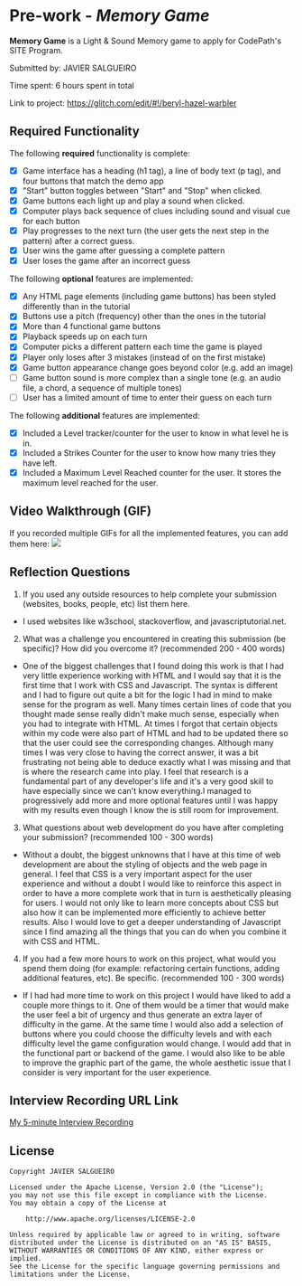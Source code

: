 # Pre-work - *Memory Game*

**Memory Game** is a Light & Sound Memory game to apply for CodePath's SITE Program. 

Submitted by: JAVIER SALGUEIRO

Time spent: 6 hours spent in total

Link to project: https://glitch.com/edit/#!/beryl-hazel-warbler 

## Required Functionality

The following **required** functionality is complete:

* [x] Game interface has a heading (h1 tag), a line of body text (p tag), and four buttons that match the demo app
* [x] "Start" button toggles between "Start" and "Stop" when clicked. 
* [x] Game buttons each light up and play a sound when clicked. 
* [x] Computer plays back sequence of clues including sound and visual cue for each button
* [x] Play progresses to the next turn (the user gets the next step in the pattern) after a correct guess. 
* [x] User wins the game after guessing a complete pattern
* [x] User loses the game after an incorrect guess

The following **optional** features are implemented:

* [x] Any HTML page elements (including game buttons) has been styled differently than in the tutorial
* [x] Buttons use a pitch (frequency) other than the ones in the tutorial
* [x] More than 4 functional game buttons
* [x] Playback speeds up on each turn
* [x] Computer picks a different pattern each time the game is played
* [x] Player only loses after 3 mistakes (instead of on the first mistake)
* [x] Game button appearance change goes beyond color (e.g. add an image)
* [ ] Game button sound is more complex than a single tone (e.g. an audio file, a chord, a sequence of multiple tones)
* [ ] User has a limited amount of time to enter their guess on each turn

The following **additional** features are implemented:

- [X] Included a Level tracker/counter for the user to know in what level he is in.
- [X] Included a Strikes Counter for the user to know how many tries they have left.
- [X] Included a Maximum Level Reached counter for the user. It stores the maximum level reached for the user.

## Video Walkthrough (GIF)

If you recorded multiple GIFs for all the implemented features, you can add them here:
![](https://github.com/Javsalgueiro/Simple-Memory-Game-Site-/blob/main/SITE%20Game%20GIF.gif)

## Reflection Questions
1. If you used any outside resources to help complete your submission (websites, books, people, etc) list them here. 

  - I used websites like w3school, stackoverflow, and javascriptutorial.net.

2. What was a challenge you encountered in creating this submission (be specific)? How did you overcome it? (recommended 200 - 400 words) 

  - One of the biggest challenges that I found doing this work is that I had very little experience working with HTML and I would say that it is the first time that I work with CSS and Javascript. The syntax is different and I had to figure out quite a bit for the logic I had in mind to make sense for the program as well. Many times certain lines of code that you thought made sense really didn't make much sense, especially when you had to integrate with HTML. At times I forgot that certain objects within my code were also part of HTML and had to be updated there so that the user could see the corresponding changes. Although many times I was very close to having the correct answer, it was a bit frustrating not being able to deduce exactly what I was missing and that is where the research came into play. I feel that research is a fundamental part of any developer's life and it's a very good skill to have especially since we can't know everything.I managed to progressively add more and more optional features until I was happy with my results even though I know the is still room for improvement.

3. What questions about web development do you have after completing your submission? (recommended 100 - 300 words) 

  - Without a doubt, the biggest unknowns that I have at this time of web development are about the styling of objects and the web page in general. I feel that CSS is a very important aspect for the user experience and without a doubt I would like to reinforce this aspect in order to have a more complete work that in turn is aesthetically pleasing for users. I would not only like to learn more concepts about CSS but also how it can be implemented more efficiently to achieve better results. Also I would love to get a deeper understanding of Javascript since I find amazing all the things that you can do when you combine it with CSS and HTML.

4. If you had a few more hours to work on this project, what would you spend them doing (for example: refactoring certain functions, adding additional features, etc). Be specific. (recommended 100 - 300 words) 

  - If I had had more time to work on this project I would have liked to add a couple more things to it. One of them would be a timer that would make the user feel a bit of urgency and thus generate an extra layer of difficulty in the game. At the same time I would also add a selection of buttons where you could choose the difficulty levels and with each difficulty level the game configuration would change. I would add that in the functional part or backend of the game. I would also like to be able to improve the graphic part of the game, the whole aesthetic issue that I consider is very important for the user experience.



## Interview Recording URL Link

[My 5-minute Interview Recording](your-link-here)


## License

    Copyright JAVIER SALGUEIRO

    Licensed under the Apache License, Version 2.0 (the "License");
    you may not use this file except in compliance with the License.
    You may obtain a copy of the License at

        http://www.apache.org/licenses/LICENSE-2.0

    Unless required by applicable law or agreed to in writing, software
    distributed under the License is distributed on an "AS IS" BASIS,
    WITHOUT WARRANTIES OR CONDITIONS OF ANY KIND, either express or implied.
    See the License for the specific language governing permissions and
    limitations under the License.
